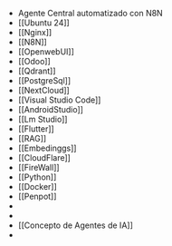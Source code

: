- Agente Central automatizado con N8N
- [[Ubuntu 24]]
- [[Nginx]]
- [[N8N]]
- [[OpenwebUI]]
- [[Odoo]]
- [[Qdrant]]
- [[PostgreSql]]
- [[NextCloud]]
- [[Visual Studio Code]]
- [[AndroidStudio]]
- [[Lm Studio]]
- [[Flutter]]
- [[RAG]]
- [[Embedinggs]]
- [[CloudFlare]]
- [[FireWall]]
- [[Python]]
- [[Docker]]
- [[Penpot]]
-
-
- [[Concepto de Agentes de IA]]
-